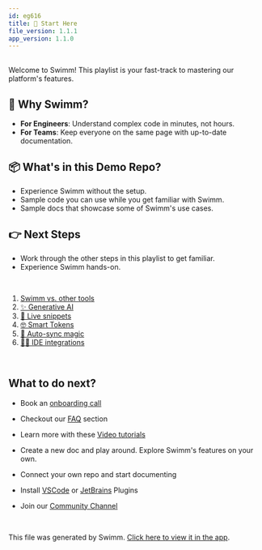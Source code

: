 ```yaml
---
id: eg616
title: 🏁 Start Here
file_version: 1.1.1
app_version: 1.1.0
---
```


<!-- Intro - Do not remove this comment -->
<br/>
Welcome to Swimm! This playlist is your fast-track to mastering our platform's features.

## 🎯 Why Swimm?

- **For Engineers**: Understand complex code in minutes, not hours.
- **For Teams**: Keep everyone on the same page with up-to-date documentation.

## 📦 What's in this Demo Repo?

- Experience Swimm without the setup.
- Sample code you can use while you get familiar with Swimm.
- Sample docs that showcase some of Swimm's use cases.

## 👉 Next Steps

- Work through the other steps in this playlist to get familiar.
- Experience Swimm hands-on.

<br/>

<!-- Steps - Do not remove this comment -->
1. [Swimm vs. other tools](swimm-vs-other-tools.uqpad.sw.md)
2. [✨ Generative AI](feature-set.p03qq.sw.md)
3. [👀 Live snippets](live-snippets.mio0y.sw.md)
4. [🤓 Smart Tokens](smart-text.fpz6g.sw.md)
5. [🦄 Auto-sync magic ](auto-sync-magic.jyomo.sw.md)
6. [👩‍💻 IDE integrations](ide-integrations.o5dcr.sw.md)


<br/>

<!-- Summary - Do not remove this comment -->
## What to do next?

*   Book an [onboarding call](https://calendly.com/ricardo-swimm/30-minute-demo)
    
*   Checkout our [FAQ](https://docs.swimm.io/faq) section
    
*   Learn more with these [Video tutorials](https://www.youtube.com/watch?v=TUY4trvsS2A&list=PLDpuBF0HpSxhfRlprAuxk2RLd10px4Sk-&ab_channel=Swimm)
    
*   Create a new doc and play around. Explore Swimm's features on your own.
    
*   Connect your own repo and start documenting
    
*   Install [VSCode](https://marketplace.visualstudio.com/items?itemName=Swimm.swimm) or [JetBrains](https://plugins.jetbrains.com/plugin/20716-swimm) Plugins
    
*   Join our [Community Channel](https://swimmcommunity.slack.com/ssb/redirect)

<br/>

This file was generated by Swimm. [Click here to view it in the app](https://swimm-web-app.web.app/repos/Z2l0aHViJTNBJTNBdG9kbyUzQSUzQVlvc3NpU2FhZGk=/playlists/eg616).
